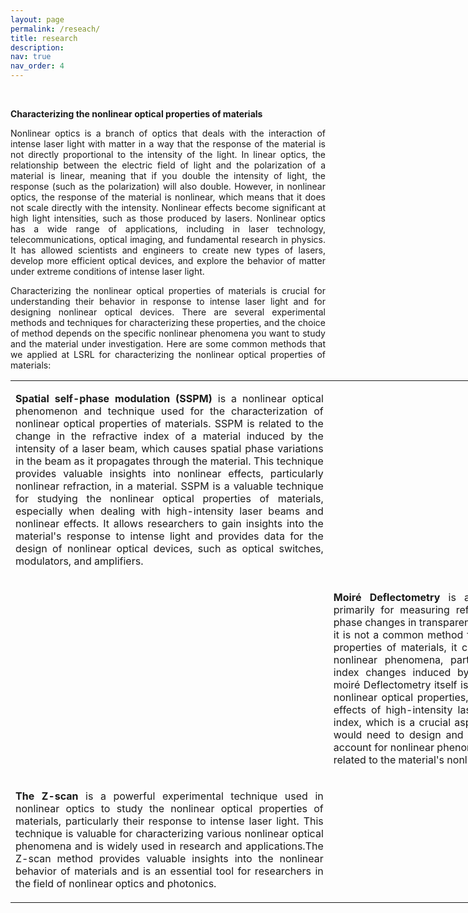 ```yaml
---
layout: page
permalink: /reseach/
title: research
description: 
nav: true
nav_order: 4
---
```


<p>&nbsp;</p>
<p><strong>Characterizing the nonlinear optical properties of materials</strong></p>
<p style="text-align: justify;">Nonlinear optics is a branch of optics that deals with the interaction of intense laser light with matter in a way that the response of the material is not directly proportional to the intensity of the light. In linear optics, the relationship between the electric field of light and the polarization of a material is linear, meaning that if you double the intensity of light, the response (such as the polarization) will also double. However, in nonlinear optics, the response of the material is nonlinear, which means that it does not scale directly with the intensity. Nonlinear effects become significant at high light intensities, such as those produced by lasers. Nonlinear optics has a wide range of applications, including in laser technology, telecommunications, optical imaging, and fundamental research in physics. It has allowed scientists and engineers to create new types of lasers, develop more efficient optical devices, and explore the behavior of matter under extreme conditions of intense laser light.</p>
<p style="text-align: justify;">Characterizing the nonlinear optical properties of materials is crucial for understanding their behavior in response to intense laser light and for designing nonlinear optical devices. There are several experimental methods and techniques for characterizing these properties, and the choice of method depends on the specific nonlinear phenomena you want to study and the material under investigation. Here are some common methods that we applied at LSRL for characterizing the nonlinear optical properties of materials:</p>
<table style="width: 1025.16px;">
<tbody>
<tr style="height: 152px;">
<td style="width: 504px; height: 152px;">
<p style="text-align: justify;"><strong>Spatial self-phase modulation (SSPM) </strong>is a nonlinear optical phenomenon and technique used for the characterization of nonlinear optical properties of materials. SSPM is related to the change in the refractive index of a material induced by the intensity of a laser beam, which causes spatial phase variations in the beam as it propagates through the material. This technique provides valuable insights into nonlinear effects, particularly nonlinear refraction, in a material. SSPM is a valuable technique for studying the nonlinear optical properties of materials, especially when dealing with high-intensity laser beams and nonlinear effects. It allows researchers to gain insights into the material's response to intense light and provides data for the design of nonlinear optical devices, such as optical switches, modulators, and amplifiers.</p>
</td>
<td style="width: 512.156px; text-align: justify; height: 152px;">&nbsp;</td>
</tr>
<tr style="text-align: justify; height: 177px;">
<td style="width: 504px; height: 177px;">&nbsp;</td>
<td style="width: 512.156px; height: 177px;">
<p><strong>Moir&eacute; Deflectometry </strong>is a powerful optical technique used primarily for measuring refractive index variations and optical phase changes in transparent and nontransparent materials. While it is not a common method for directly studying nonlinear optical properties of materials, it can be adapted to investigate certain nonlinear phenomena, particularly those related to refractive index changes induced by high-intensity laser beams. While moir&eacute; Deflectometry itself is not a traditional method for studying nonlinear optical properties, it can be adapted to investigate the effects of high-intensity laser beams on a material's refractive index, which is a crucial aspect of nonlinear optics. Researchers would need to design and calibrate their experimental setup to account for nonlinear phenomena and extract relevant parameters related to the material's nonlinear response</p>
</td>
</tr>
<tr style="text-align: justify; height: 135px;">
<td style="width: 504px; height: 135px;">
<p><strong>The Z-scan</strong> is a powerful experimental technique used in nonlinear optics to study the nonlinear optical properties of materials, particularly their response to intense laser light. This technique is valuable for characterizing various nonlinear optical phenomena and is widely used in research and applications.The Z-scan method provides valuable insights into the nonlinear behavior of materials and is an essential tool for researchers in the field of nonlinear optics and photonics.</p>
</td>
<td style="width: 512.156px; height: 135px;">&nbsp;</td>
</tr>
</tbody>
</table>
<p style="text-align: justify;">&nbsp;</p>
